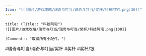 ```yaml
---
Icon: "![[图片/游戏攻略/瑞奇与叮当/瑞奇与叮当/奖杯/科技阿宅.png|30]]"
---
```

```ad-common-silver-trophy
title: (Title:: "科技阿宅")
![[图片/游戏攻略/瑞奇与叮当/瑞奇与叮当/奖杯/科技阿宅.png|100]]

(Comment:: "取得所有小配件。")
```

#瑞奇与叮当/瑞奇与叮当/奖杯 #奖杯 #奖杯/银
